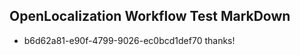 ## OpenLocalization Workflow Test MarkDown
* b6d62a81-e90f-4799-9026-ec0bcd1def70 thanks!

<!--HONumber=Jul16_HO4-->


